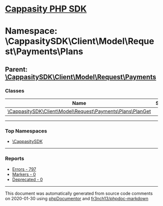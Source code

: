 # [Cappasity PHP SDK](../home.md)

# Namespace: \CappasitySDK\Client\Model\Request\Payments\Plans
## Parent: [\CappasitySDK\Client\Model\Request\Payments](../namespaces/CappasitySDK.Client.Model.Request.Payments.md)
### Classes
| Name | Summary |
| ---- | ------- |
| [\CappasitySDK\Client\Model\Request\Payments\Plans\PlanGet](../classes/CappasitySDK.Client.Model.Request.Payments.Plans.PlanGet.md) |  |

---

### Top Namespaces

* [\CappasitySDK](../namespaces/CappasitySDK.html.md)

---

### Reports
* [Errors - 797](../reports/errors.md)
* [Markers - 0](../reports/markers.md)
* [Deprecated - 0](../reports/deprecated.md)

---

This document was automatically generated from source code comments on 2020-01-30 using [phpDocumentor](http://www.phpdoc.org/) and [fr3nch13/phpdoc-markdown](https://github.com/fr3nch13/phpdoc-markdown)
